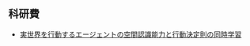 <h2>科研費</h2>
<ul>
 	<li><a href="https://kaken.nii.ac.jp/grant/KAKENHI-PROJECT-17K00313/">実世界を行動するエージェントの空間認識能力と行動決定則の同時学習</a>
<div class="ptype project"></div></li>
</ul>
